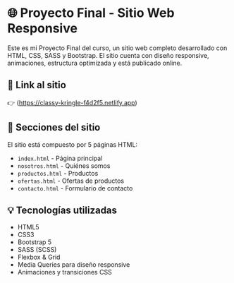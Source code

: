 # 🌐 Proyecto Final - Sitio Web Responsive

Este es mi Proyecto Final del curso, un sitio web completo desarrollado con HTML, CSS, SASS y Bootstrap. El sitio cuenta con diseño responsive, animaciones, estructura optimizada y está publicado online.

## 🚀 Link al sitio

👉 (https://classy-kringle-f4d2f5.netlify.app)

## 📁 Secciones del sitio

El sitio está compuesto por 5 páginas HTML:

- `index.html` - Página principal
- `nosotros.html` - Quiénes somos
- `productos.html` - Productos
- `ofertas.html` - Ofertas de productos
- `contacto.html` - Formulario de contacto

## 💡 Tecnologías utilizadas

- HTML5
- CSS3
- Bootstrap 5
- SASS (SCSS)
- Flexbox & Grid
- Media Queries para diseño responsive
- Animaciones y transiciones CSS



